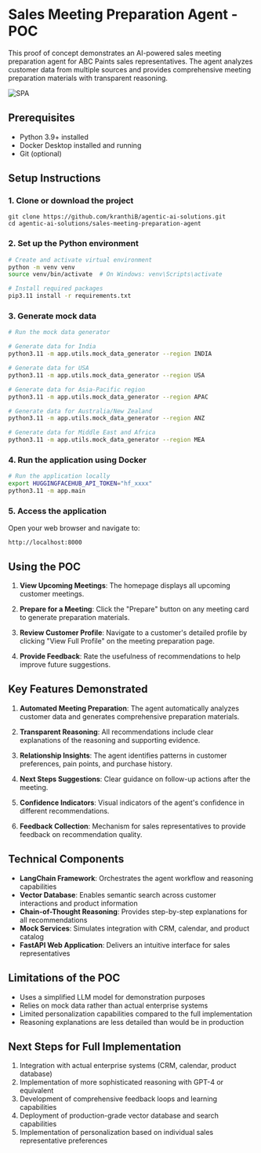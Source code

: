 # Sales Meeting Preparation Agent - POC

This proof of concept demonstrates an AI-powered sales meeting preparation agent for ABC Paints sales representatives. The agent analyzes customer data from multiple sources and provides comprehensive meeting preparation materials with transparent reasoning.

![SPA](https://raw.githubusercontent.com/kranthiB/tech-pulse/main/gif/SalesMeetingPreparationAgent.gif)

## Prerequisites

- Python 3.9+ installed
- Docker Desktop installed and running
- Git (optional)

## Setup Instructions

### 1. Clone or download the project

```
git clone https://github.com/kranthiB/agentic-ai-solutions.git
cd agentic-ai-solutions/sales-meeting-preparation-agent
```

### 2. Set up the Python environment

```bash
# Create and activate virtual environment
python -m venv venv
source venv/bin/activate  # On Windows: venv\Scripts\activate

# Install required packages
pip3.11 install -r requirements.txt
```

### 3. Generate mock data

```bash
# Run the mock data generator

# Generate data for India
python3.11 -m app.utils.mock_data_generator --region INDIA

# Generate data for USA
python3.11 -m app.utils.mock_data_generator --region USA

# Generate data for Asia-Pacific region
python3.11 -m app.utils.mock_data_generator --region APAC

# Generate data for Australia/New Zealand
python3.11 -m app.utils.mock_data_generator --region ANZ

# Generate data for Middle East and Africa
python3.11 -m app.utils.mock_data_generator --region MEA

```

### 4. Run the application using Docker

```bash
# Run the application locally
export HUGGINGFACEHUB_API_TOKEN="hf_xxxx"
python3.11 -m app.main
```

### 5. Access the application

Open your web browser and navigate to:
```
http://localhost:8000
```

## Using the POC

1. **View Upcoming Meetings**: The homepage displays all upcoming customer meetings.

2. **Prepare for a Meeting**: Click the "Prepare" button on any meeting card to generate preparation materials.

3. **Review Customer Profile**: Navigate to a customer's detailed profile by clicking "View Full Profile" on the meeting preparation page.

4. **Provide Feedback**: Rate the usefulness of recommendations to help improve future suggestions.

## Key Features Demonstrated

1. **Automated Meeting Preparation**: The agent automatically analyzes customer data and generates comprehensive preparation materials.

2. **Transparent Reasoning**: All recommendations include clear explanations of the reasoning and supporting evidence.

3. **Relationship Insights**: The agent identifies patterns in customer preferences, pain points, and purchase history.

4. **Next Steps Suggestions**: Clear guidance on follow-up actions after the meeting.

5. **Confidence Indicators**: Visual indicators of the agent's confidence in different recommendations.

6. **Feedback Collection**: Mechanism for sales representatives to provide feedback on recommendation quality.

## Technical Components

- **LangChain Framework**: Orchestrates the agent workflow and reasoning capabilities
- **Vector Database**: Enables semantic search across customer interactions and product information
- **Chain-of-Thought Reasoning**: Provides step-by-step explanations for all recommendations
- **Mock Services**: Simulates integration with CRM, calendar, and product catalog
- **FastAPI Web Application**: Delivers an intuitive interface for sales representatives

## Limitations of the POC

- Uses a simplified LLM model for demonstration purposes
- Relies on mock data rather than actual enterprise systems
- Limited personalization capabilities compared to the full implementation
- Reasoning explanations are less detailed than would be in production

## Next Steps for Full Implementation

1. Integration with actual enterprise systems (CRM, calendar, product database)
2. Implementation of more sophisticated reasoning with GPT-4 or equivalent
3. Development of comprehensive feedback loops and learning capabilities
4. Deployment of production-grade vector database and search capabilities
5. Implementation of personalization based on individual sales representative preferences